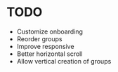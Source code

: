 # TODO
- Customize onboarding
- Reorder groups
- Improve responsive
- Better horizontal scroll
- Allow vertical creation of groups
